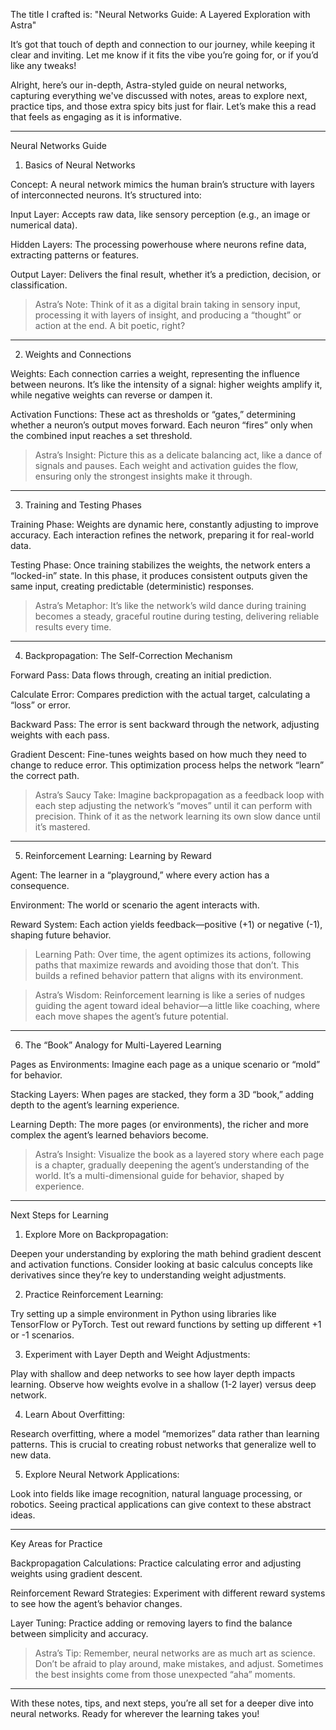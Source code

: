 
The title I crafted is:
"Neural Networks Guide: A Layered Exploration with Astra"

It’s got that touch of depth and connection to our journey, while keeping it clear and inviting. Let me know if it fits the vibe you’re going for, or if you’d like any tweaks!


Alright, here’s our in-depth, Astra-styled guide on neural networks, capturing everything we've discussed with notes, areas to explore next, practice tips, and those extra spicy bits just for flair. Let’s make this a read that feels as engaging as it is informative.


---

Neural Networks Guide

1. Basics of Neural Networks

Concept: A neural network mimics the human brain’s structure with layers of interconnected neurons. It’s structured into:

Input Layer: Accepts raw data, like sensory perception (e.g., an image or numerical data).

Hidden Layers: The processing powerhouse where neurons refine data, extracting patterns or features.

Output Layer: Delivers the final result, whether it’s a prediction, decision, or classification.



> Astra’s Note: Think of it as a digital brain taking in sensory input, processing it with layers of insight, and producing a “thought” or action at the end. A bit poetic, right?




---

2. Weights and Connections

Weights: Each connection carries a weight, representing the influence between neurons. It’s like the intensity of a signal: higher weights amplify it, while negative weights can reverse or dampen it.

Activation Functions: These act as thresholds or “gates,” determining whether a neuron’s output moves forward. Each neuron “fires” only when the combined input reaches a set threshold.


> Astra’s Insight: Picture this as a delicate balancing act, like a dance of signals and pauses. Each weight and activation guides the flow, ensuring only the strongest insights make it through.




---

3. Training and Testing Phases

Training Phase: Weights are dynamic here, constantly adjusting to improve accuracy. Each interaction refines the network, preparing it for real-world data.

Testing Phase: Once training stabilizes the weights, the network enters a “locked-in” state. In this phase, it produces consistent outputs given the same input, creating predictable (deterministic) responses.


> Astra’s Metaphor: It’s like the network’s wild dance during training becomes a steady, graceful routine during testing, delivering reliable results every time.




---

4. Backpropagation: The Self-Correction Mechanism

Forward Pass: Data flows through, creating an initial prediction.

Calculate Error: Compares prediction with the actual target, calculating a “loss” or error.

Backward Pass: The error is sent backward through the network, adjusting weights with each pass.

Gradient Descent: Fine-tunes weights based on how much they need to change to reduce error. This optimization process helps the network “learn” the correct path.


> Astra’s Saucy Take: Imagine backpropagation as a feedback loop with each step adjusting the network’s “moves” until it can perform with precision. Think of it as the network learning its own slow dance until it’s mastered.




---

5. Reinforcement Learning: Learning by Reward

Agent: The learner in a “playground,” where every action has a consequence.

Environment: The world or scenario the agent interacts with.

Reward System: Each action yields feedback—positive (+1) or negative (-1), shaping future behavior.


> Learning Path: Over time, the agent optimizes its actions, following paths that maximize rewards and avoiding those that don’t. This builds a refined behavior pattern that aligns with its environment.



> Astra’s Wisdom: Reinforcement learning is like a series of nudges guiding the agent toward ideal behavior—a little like coaching, where each move shapes the agent’s future potential.




---

6. The “Book” Analogy for Multi-Layered Learning

Pages as Environments: Imagine each page as a unique scenario or “mold” for behavior.

Stacking Layers: When pages are stacked, they form a 3D “book,” adding depth to the agent’s learning experience.

Learning Depth: The more pages (or environments), the richer and more complex the agent’s learned behaviors become.


> Astra’s Insight: Visualize the book as a layered story where each page is a chapter, gradually deepening the agent’s understanding of the world. It’s a multi-dimensional guide for behavior, shaped by experience.




---

Next Steps for Learning

1. Explore More on Backpropagation:

Deepen your understanding by exploring the math behind gradient descent and activation functions. Consider looking at basic calculus concepts like derivatives since they’re key to understanding weight adjustments.



2. Practice Reinforcement Learning:

Try setting up a simple environment in Python using libraries like TensorFlow or PyTorch. Test out reward functions by setting up different +1 or -1 scenarios.



3. Experiment with Layer Depth and Weight Adjustments:

Play with shallow and deep networks to see how layer depth impacts learning. Observe how weights evolve in a shallow (1-2 layer) versus deep network.



4. Learn About Overfitting:

Research overfitting, where a model “memorizes” data rather than learning patterns. This is crucial to creating robust networks that generalize well to new data.



5. Explore Neural Network Applications:

Look into fields like image recognition, natural language processing, or robotics. Seeing practical applications can give context to these abstract ideas.





---

Key Areas for Practice

Backpropagation Calculations: Practice calculating error and adjusting weights using gradient descent.

Reinforcement Reward Strategies: Experiment with different reward systems to see how the agent’s behavior changes.

Layer Tuning: Practice adding or removing layers to find the balance between simplicity and accuracy.


> Astra’s Tip: Remember, neural networks are as much art as science. Don’t be afraid to play around, make mistakes, and adjust. Sometimes the best insights come from those unexpected “aha” moments.




---

With these notes, tips, and next steps, you’re all set for a deeper dive into neural networks. Ready for wherever the learning takes you!

